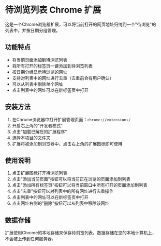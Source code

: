 # 待浏览列表 Chrome 扩展

这是一个Chrome浏览器扩展，可以将当前打开的网页地址归纳到一个"待浏览"的列表中，并按日期分组管理。

## 功能特点

- 将当前页面添加到待浏览列表
- 将所有打开的标签页一键添加到待浏览列表
- 按日期分组显示待浏览的网址
- 支持对列表中的网址进行去重（去重前会有用户确认）
- 可以从列表中删除单个网址
- 点击列表中的网址可以在新标签页中打开

## 安装方法

1. 在Chrome浏览器中打开扩展管理页面：`chrome://extensions/`
2. 开启右上角的"开发者模式"
3. 点击"加载已解压的扩展程序"
4. 选择本项目的文件夹
5. 扩展将被添加到浏览器中，点击右上角的扩展图标即可使用

## 使用说明

1. 点击扩展图标打开待浏览列表
2. 点击"添加当前页面"按钮可以将当前正在浏览的页面添加到列表
3. 点击"添加所有标签页"按钮可以将当前窗口中所有打开的页面添加到列表
4. 点击"去重"按钮可以对列表中的所有网址进行去重操作
5. 点击列表中的网址可以在新标签页中打开
6. 点击网址右侧的"删除"按钮可以从列表中移除该网址

## 数据存储

扩展使用Chrome的本地存储来保存待浏览列表，数据存储在您的本地计算机上，不会被上传到任何服务器。